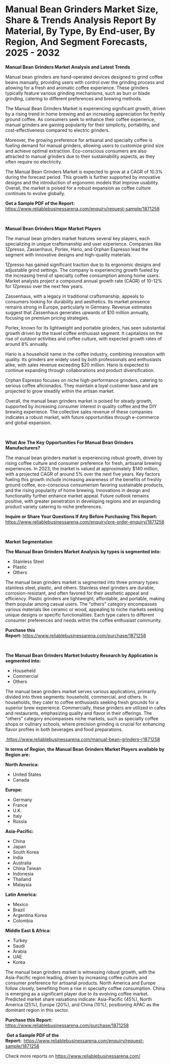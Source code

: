 <p><h1>Manual Bean Grinders Market Size, Share & Trends Analysis Report By Material, By Type, By End-user, By Region, And Segment Forecasts, 2025 - 2032</h1></p><p><strong>Manual Bean Grinders Market Analysis and Latest Trends</strong></p>
<p><p>Manual bean grinders are hand-operated devices designed to grind coffee beans manually, providing users with control over the grinding process and allowing for a fresh and aromatic coffee experience. These grinders typically feature various grinding mechanisms, such as burr or blade grinding, catering to different preferences and brewing methods.</p><p>The Manual Bean Grinders Market is experiencing significant growth, driven by a rising trend in home brewing and an increasing appreciation for freshly ground coffee. As consumers seek to enhance their coffee experience, manual grinders are gaining popularity for their simplicity, portability, and cost-effectiveness compared to electric grinders.</p><p>Moreover, the growing preference for artisanal and specialty coffee is fueling demand for manual grinders, allowing users to customize grind size and achieve optimal extraction. Eco-conscious consumers are also attracted to manual grinders due to their sustainability aspects, as they often require no electricity.</p><p>The Manual Bean Grinders Market is expected to grow at a CAGR of 10.3% during the forecast period. This growth is further supported by innovative designs and the introduction of ergonomic models that improve usability. Overall, the market is poised for a robust expansion as coffee culture continues to evolve globally.</p></p>
<p><strong>Get a Sample PDF of the Report:&nbsp;</strong> <a href="https://www.reliablebusinessarena.com/enquiry/request-sample/1871258?utm_campaign=2120&utm_medium=2&utm_source=Github&utm_content=ia&utm_term=10022025&utm_id=manual-bean-grinders">https://www.reliablebusinessarena.com/enquiry/request-sample/1871258</a></p>
<p>&nbsp;</p>
<p><strong>Manual Bean Grinders Major Market Players</strong></p>
<p><p>The manual bean grinders market features several key players, each specializing in unique craftsmanship and user experience. Companies like 1Zpresso, Zassenhaus, Porlex, Hario, and Orphan Espresso lead the segment with innovative designs and high-quality materials. </p><p>1Zpresso has gained significant traction due to its ergonomic designs and adjustable grind settings. The company is experiencing growth fueled by the increasing trend of specialty coffee consumption among home users. Market analysts project a compound annual growth rate (CAGR) of 10-12% for 1Zpresso over the next few years.</p><p>Zassenhaus, with a legacy in traditional craftsmanship, appeals to consumers looking for durability and aesthetics. Its market presence remains strong in Europe, particularly in Germany. Revenue estimates suggest that Zassenhaus generates upwards of $10 million annually, focusing on premium pricing strategies.</p><p>Porlex, known for its lightweight and portable grinders, has seen substantial growth driven by the travel coffee enthusiast segment. It capitalizes on the rise of outdoor activities and coffee culture, with expected growth rates of around 8% annually.</p><p>Hario is a household name in the coffee industry, combining innovation with quality. Its grinders are widely used by both professionals and enthusiasts alike, with sales revenue exceeding $20 million. Hario is expected to continue expanding through collaborations and product diversification.</p><p>Orphan Espresso focuses on niche high-performance grinders, catering to serious coffee aficionados. They maintain a loyal customer base and are projected to grow steadily within the artisan market.</p><p>Overall, the manual bean grinders market is poised for steady growth, supported by increasing consumer interest in quality coffee and the DIY brewing experience. The collective sales revenue of these companies indicates a robust market, with future opportunities through e-commerce and global expansion.</p></p>
<p>&nbsp;</p>
<p><strong>What Are The Key Opportunities For Manual Bean Grinders Manufacturers?</strong></p>
<p><p>The manual bean grinders market is experiencing robust growth, driven by rising coffee culture and consumer preference for fresh, artisanal brewing experiences. In 2023, the market is valued at approximately $140 million, with a projected CAGR of around 5% over the next five years. Key factors fueling this growth include increasing awareness of the benefits of freshly ground coffee, eco-conscious consumerism favoring sustainable products, and the rising popularity of home brewing. Innovations in design and functionality further enhance market appeal. Future outlook remains positive, with greater penetration in developing regions and an expanding product variety catering to niche preferences.</p></p>
<p><strong>Inquire or Share Your Questions If Any Before Purchasing This Report:</strong> <a href="https://www.reliablebusinessarena.com/enquiry/pre-order-enquiry/1871258?utm_campaign=2120&utm_medium=2&utm_source=Github&utm_content=ia&utm_term=10022025&utm_id=manual-bean-grinders">https://www.reliablebusinessarena.com/enquiry/pre-order-enquiry/1871258</a></p>
<p>&nbsp;</p>
<p><strong>Market Segmentation</strong></p>
<p><strong>The Manual Bean Grinders Market Analysis by types is segmented into:</strong></p>
<p><ul><li>Stainless Steel</li><li>Plastic</li><li>Others</li></ul></p>
<p><p>The manual bean grinders market is segmented into three primary types: stainless steel, plastic, and others. Stainless steel grinders are durable, corrosion-resistant, and often favored for their aesthetic appeal and efficiency. Plastic grinders are lightweight, affordable, and portable, making them popular among casual users. The "others" category encompasses various materials like ceramic or wood, appealing to niche markets seeking unique designs or specific functionalities. Each type caters to different consumer preferences and needs within the coffee enthusiast community.</p></p>
<p><strong>Purchase this Report:&nbsp;</strong><a href="https://www.reliablebusinessarena.com/purchase/1871258?utm_campaign=2120&utm_medium=2&utm_source=Github&utm_content=ia&utm_term=10022025&utm_id=manual-bean-grinders">https://www.reliablebusinessarena.com/purchase/1871258</a></p>
<p>&nbsp;</p>
<p><strong>The Manual Bean Grinders Market Industry Research by Application is segmented into:</strong></p>
<p><ul><li>Househeld</li><li>Commercial</li><li>Others</li></ul></p>
<p><p>The manual bean grinders market serves various applications, primarily divided into three segments: household, commercial, and others. In households, they cater to coffee enthusiasts seeking fresh grounds for a superior brew experience. Commercially, these grinders are utilized in cafes and restaurants, emphasizing quality and flavor in their offerings. The "others" category encompasses niche markets, such as specialty coffee shops or culinary schools, where precision grinding is crucial for enhancing flavor profiles in both beverages and food preparations.</p></p>
<p><a href="https://www.reliablebusinessarena.com/manual-bean-grinders-r1871258?utm_campaign=2120&utm_medium=2&utm_source=Github&utm_content=ia&utm_term=10022025&utm_id=manual-bean-grinders">&nbsp;https://www.reliablebusinessarena.com/manual-bean-grinders-r1871258</a></p>
<p><strong>In terms of Region, the Manual Bean Grinders Market Players available by Region are:</strong></p>
<p>
    <p> <strong> North America: </strong>
        <ul>
            <li>United States</li>
            <li>Canada</li>
        </ul>
        </p> 
    <p> <strong> Europe: </strong>
        <ul>
            <li>Germany</li>
            <li>France</li>
            <li>U.K.</li>
            <li>Italy</li>
            <li>Russia</li>
        </ul>
        </p> 
    <p> <strong> Asia-Pacific: </strong>
        <ul>
            <li>China</li>
            <li>Japan</li>
            <li>South Korea</li>
            <li>India</li>
            <li>Australia</li>
            <li>China Taiwan</li>
            <li>Indonesia</li>
            <li>Thailand</li>
            <li>Malaysia</li>
        </ul>
        </p> 
    <p> <strong> Latin America: </strong>
        <ul>
            <li>Mexico</li>
            <li>Brazil</li>
            <li>Argentina Korea</li>
            <li>Colombia</li>
        </ul>
        </p> 
    <p> <strong> Middle East & Africa: </strong>
        <ul>
            <li>Turkey</li>
            <li>Saudi</li>
            <li>Arabia</li>
            <li>UAE</li>
            <li>Korea</li>
        </ul>
    </p>
    </p>
<p><p>The manual bean grinders market is witnessing robust growth, with the Asia-Pacific region leading, driven by increasing coffee culture and consumer preference for artisanal products. North America and Europe follow closely, benefiting from a rise in specialty coffee consumption. China is emerging as a significant player due to its evolving coffee market. Predicted market share valuations indicate: Asia-Pacific (45%), North America (25%), Europe (20%), and China (10%), positioning APAC as the dominant region in this sector.</p></p>
<p><strong>Purchase this Report: </strong><a href="https://www.reliablebusinessarena.com/purchase/1871258?utm_campaign=2120&utm_medium=2&utm_source=Github&utm_content=ia&utm_term=10022025&utm_id=manual-bean-grinders">https://www.reliablebusinessarena.com/purchase/1871258</a></p>
<p>&nbsp;<strong>Get a Sample PDF of the Report:&nbsp;&nbsp;</strong><a href="https://www.reliablebusinessarena.com/enquiry/request-sample/1871258?utm_campaign=2120&utm_medium=2&utm_source=Github&utm_content=ia&utm_term=10022025&utm_id=manual-bean-grinders">https://www.reliablebusinessarena.com/enquiry/request-sample/1871258</a></p>
<p><strong></strong></p>
<p>Check more reports on <a href="https://www.reliablebusinessarena.com/?utm_campaign=2120&utm_medium=2&utm_source=Github&utm_content=ia&utm_term=10022025&utm_id=manual-bean-grinders">https://www.reliablebusinessarena.com/</a></p>